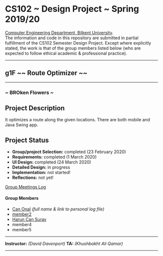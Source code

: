 # CS102 ~ Design Project ~ Spring 2019/20
[Computer Engineering Department, Bilkent University](http://w3.cs.bilkent.edu.tr/en/).  
The information and code in this repository are submitted in partial fulfillment of the CS102 Semester Design Project. Except where explicitly stated, the work is that of the group members listed below (who are expected to follow ethical academic & professional practice).
****
## g1F ~~ Route Optimizer ~~
****
### ~ BROken Flowers ~

## Project Description
It optimizes a route along the given locations. There are both mobile and Java Swing app. 
   
## Project Status
+ **Group/project Selection:** completed (23 February 2020)
+ **Requirements:** completed (1 March 2020)
+ **UI Design:** completed (24 March 2020)
+ **Detailed Design:** in progress
+ **Implementation:** not started!
+ **Reflections:** not yet!

[Group Meetings Log](group/meetingslog.md)
#### Group Members
- [Can Onal](group/Onal_Can_log.md)    _(full name & link to personal log file)_
- [member2](group/member2_log.md)
- [Harun Can Surav](group/Surav_HarunCan_log.md)
- member4
- member5

****
**Instructor:** _(David Davenport)_   **TA:**  _(Khushbakht Ali Qamar)_
****
